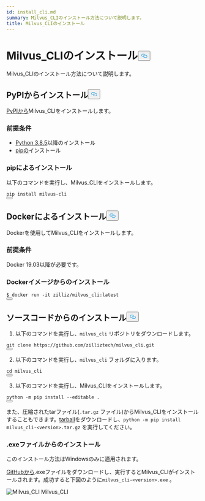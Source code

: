 ```yaml
---
id: install_cli.md
summary: Milvus_CLIのインストール方法について説明します。
title: Milvus_CLIのインストール
---
```

<h1 id="Install-MilvusCLI" class="common-anchor-header">Milvus_CLIのインストール<button data-href="#Install-MilvusCLI" class="anchor-icon" translate="no">
      <svg translate="no"
        aria-hidden="true"
        focusable="false"
        height="20"
        version="1.1"
        viewBox="0 0 16 16"
        width="16"
      >
        <path
          fill="#0092E4"
          fill-rule="evenodd"
          d="M4 9h1v1H4c-1.5 0-3-1.69-3-3.5S2.55 3 4 3h4c1.45 0 3 1.69 3 3.5 0 1.41-.91 2.72-2 3.25V8.59c.58-.45 1-1.27 1-2.09C10 5.22 8.98 4 8 4H4c-.98 0-2 1.22-2 2.5S3 9 4 9zm9-3h-1v1h1c1 0 2 1.22 2 2.5S13.98 12 13 12H9c-.98 0-2-1.22-2-2.5 0-.83.42-1.64 1-2.09V6.25c-1.09.53-2 1.84-2 3.25C6 11.31 7.55 13 9 13h4c1.45 0 3-1.69 3-3.5S14.5 6 13 6z"
        ></path>
      </svg>
    </button></h1><p>Milvus_CLIのインストール方法について説明します。</p>
<h2 id="Install-from-PyPI" class="common-anchor-header">PyPIからインストール<button data-href="#Install-from-PyPI" class="anchor-icon" translate="no">
      <svg translate="no"
        aria-hidden="true"
        focusable="false"
        height="20"
        version="1.1"
        viewBox="0 0 16 16"
        width="16"
      >
        <path
          fill="#0092E4"
          fill-rule="evenodd"
          d="M4 9h1v1H4c-1.5 0-3-1.69-3-3.5S2.55 3 4 3h4c1.45 0 3 1.69 3 3.5 0 1.41-.91 2.72-2 3.25V8.59c.58-.45 1-1.27 1-2.09C10 5.22 8.98 4 8 4H4c-.98 0-2 1.22-2 2.5S3 9 4 9zm9-3h-1v1h1c1 0 2 1.22 2 2.5S13.98 12 13 12H9c-.98 0-2-1.22-2-2.5 0-.83.42-1.64 1-2.09V6.25c-1.09.53-2 1.84-2 3.25C6 11.31 7.55 13 9 13h4c1.45 0 3-1.69 3-3.5S14.5 6 13 6z"
        ></path>
      </svg>
    </button></h2><p><a href="https://pypi.org/project/milvus-cli/">PyPIから</a>Milvus_CLIをインストールします。</p>
<h3 id="Prerequisites" class="common-anchor-header">前提条件</h3><ul>
<li><a href="https://www.python.org/downloads/release/python-385/">Python 3.8.5</a>以降のインストール</li>
<li><a href="https://pip.pypa.io/en/stable/installation/">pipの</a>インストール</li>
</ul>
<h3 id="Install-via-pip" class="common-anchor-header">pipによるインストール</h3><p>以下のコマンドを実行し、Milvus_CLIをインストールします。</p>
<pre><code translate="no" class="language-shell">pip install milvus-cli
<button class="copy-code-btn"></button></code></pre>
<h2 id="Install-with-Docker" class="common-anchor-header">Dockerによるインストール<button data-href="#Install-with-Docker" class="anchor-icon" translate="no">
      <svg translate="no"
        aria-hidden="true"
        focusable="false"
        height="20"
        version="1.1"
        viewBox="0 0 16 16"
        width="16"
      >
        <path
          fill="#0092E4"
          fill-rule="evenodd"
          d="M4 9h1v1H4c-1.5 0-3-1.69-3-3.5S2.55 3 4 3h4c1.45 0 3 1.69 3 3.5 0 1.41-.91 2.72-2 3.25V8.59c.58-.45 1-1.27 1-2.09C10 5.22 8.98 4 8 4H4c-.98 0-2 1.22-2 2.5S3 9 4 9zm9-3h-1v1h1c1 0 2 1.22 2 2.5S13.98 12 13 12H9c-.98 0-2-1.22-2-2.5 0-.83.42-1.64 1-2.09V6.25c-1.09.53-2 1.84-2 3.25C6 11.31 7.55 13 9 13h4c1.45 0 3-1.69 3-3.5S14.5 6 13 6z"
        ></path>
      </svg>
    </button></h2><p>Dockerを使用してMilvus_CLIをインストールします。</p>
<h3 id="Prerequisites" class="common-anchor-header">前提条件</h3><p>Docker 19.03以降が必要です。</p>
<h3 id="Install-based-on-Docker-image" class="common-anchor-header">Dockerイメージからのインストール</h3><pre><code translate="no" class="language-shell">$ docker run -it zilliz/milvus_cli:latest
<button class="copy-code-btn"></button></code></pre>
<h2 id="Install-from-source-code" class="common-anchor-header">ソースコードからのインストール<button data-href="#Install-from-source-code" class="anchor-icon" translate="no">
      <svg translate="no"
        aria-hidden="true"
        focusable="false"
        height="20"
        version="1.1"
        viewBox="0 0 16 16"
        width="16"
      >
        <path
          fill="#0092E4"
          fill-rule="evenodd"
          d="M4 9h1v1H4c-1.5 0-3-1.69-3-3.5S2.55 3 4 3h4c1.45 0 3 1.69 3 3.5 0 1.41-.91 2.72-2 3.25V8.59c.58-.45 1-1.27 1-2.09C10 5.22 8.98 4 8 4H4c-.98 0-2 1.22-2 2.5S3 9 4 9zm9-3h-1v1h1c1 0 2 1.22 2 2.5S13.98 12 13 12H9c-.98 0-2-1.22-2-2.5 0-.83.42-1.64 1-2.09V6.25c-1.09.53-2 1.84-2 3.25C6 11.31 7.55 13 9 13h4c1.45 0 3-1.69 3-3.5S14.5 6 13 6z"
        ></path>
      </svg>
    </button></h2><ol>
<li>以下のコマンドを実行し、<code translate="no">milvus_cli</code> リポジトリをダウンロードします。</li>
</ol>
<pre><code translate="no" class="language-shell">git <span class="hljs-built_in">clone</span> https://github.com/zilliztech/milvus_cli.git
<button class="copy-code-btn"></button></code></pre>
<ol start="2">
<li>以下のコマンドを実行し、<code translate="no">milvus_cli</code> フォルダに入ります。</li>
</ol>
<pre><code translate="no" class="language-shell"><span class="hljs-built_in">cd</span> milvus_cli
<button class="copy-code-btn"></button></code></pre>
<ol start="3">
<li>以下のコマンドを実行し、Milvus_CLIをインストールします。</li>
</ol>
<pre><code translate="no" class="language-shell">python -m pip install --editable .
<button class="copy-code-btn"></button></code></pre>
<p>また、圧縮されたtarファイル(<code translate="no">.tar.gz</code> ファイル)からMilvus_CLIをインストールすることもできます。<a href="https://github.com/zilliztech/milvus_cli/releases">tarball</a>をダウンロードし、<code translate="no">python -m pip install milvus_cli-&lt;version&gt;.tar.gz</code> を実行してください。</p>
<h3 id="Install-from-an-exe-file" class="common-anchor-header">.exeファイルからのインストール</h3><div class="alert note">このインストール方法はWindowsのみに適用されます。 </div>
<p><a href="https://github.com/zilliztech/milvus_cli/releases">GitHubから</a>.exeファイルをダウンロードし、実行するとMilvus_CLIがインストールされます。成功すると下図のように<code translate="no">milvus_cli-&lt;version&gt;.exe</code> 。</p>
<p>
  
   <span class="img-wrapper"> <img translate="no" src="/docs/v2.4.x/assets/milvus_cli_exe.png" alt="Milvus_CLI" class="doc-image" id="milvus_cli" />
   </span> <span class="img-wrapper"> <span>Milvus_CLI</span> </span></p>
